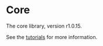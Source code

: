 # Core

The core library, version r1.0.15.

See the [tutorials](tutorials/index.md) for more information.
